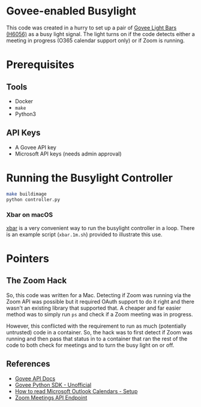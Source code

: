 # Govee-enabled Busylight

This code was created in a hurry to set up a pair of [Govee Light Bars
(H6056)](https://www.amazon.com/dp/B096WZXKZP) as a busy light
signal. The light turns on if the code detects either a meeting in
progress (O365 calendar support only) or if Zoom is running.

# Prerequisites

## Tools

- Docker
- `make`
- Python3

## API Keys

- A Govee API key
- Microsoft API keys (needs admin approval)

# Running the Busylight Controller

```bash
make buildimage
python controller.py
```

### Xbar on macOS

[xbar](https://xbarapp.com/) is a very convenient way to run the busylight controller
in a loop. There is an example script (`xbar.1m.sh`) provided to illustrate this use.

# Pointers

## The Zoom Hack

So, this code was written for a Mac. Detecting if Zoom was running via
the Zoom API was possible but it required OAuth support to do it right
and there wasn't an existing library that supported that. A cheaper
and far easier method was to simply run `ps` and check if a Zoom
meeting was in progress.

However, this conflicted with the requirement to run as much
(potentially untrusted) code in a container. So, the hack was to first
detect if Zoom was running and then pass that status in to a container
that ran the rest of the code to both check for meetings and to turn
the busy light on or off.

## References

- [Govee API Docs](https://govee-public.s3.amazonaws.com/developer-docs/GoveeAPIReference.pdf)
- [Govee Python SDK - Unofficial](https://github.com/LaggAt/python-govee-api)
- [How to read Microsoft Outlook Calendars - Setup](https://pietrowicz-eric.medium.com/how-to-read-microsoft-outlook-calendars-with-python-bdf257132318)
- [Zoom Meetings API Endpoint](https://marketplace.zoom.us/docs/api-reference/zoom-api/methods#operation/meetings)
